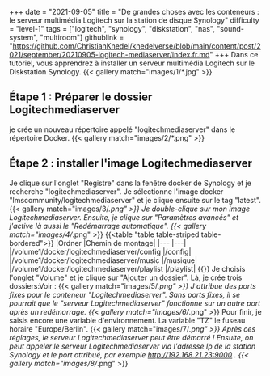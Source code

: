 +++
date = "2021-09-05"
title = "De grandes choses avec les conteneurs : le serveur multimédia Logitech sur la station de disque Synology"
difficulty = "level-1"
tags = ["logitech", "synology", "diskstation", "nas", "sound-system", "multiroom"]
githublink = "https://github.com/ChristianKnedel/knedelverse/blob/main/content/post/2021/september/20210905-logitech-mediaserver/index.fr.md"
+++
Dans ce tutoriel, vous apprendrez à installer un serveur multimédia Logitech sur le Diskstation Synology.
{{< gallery match="images/1/*.jpg" >}}

## Étape 1 : Préparer le dossier Logitechmediaserver
je crée un nouveau répertoire appelé "logitechmediaserver" dans le répertoire Docker.
{{< gallery match="images/2/*.png" >}}

## Étape 2 : installer l'image Logitechmediaserver
Je clique sur l'onglet "Registre" dans la fenêtre docker de Synology et je recherche "logitechmediaserver". Je sélectionne l'image docker "lmscommunity/logitechmediaserver" et je clique ensuite sur le tag "latest".
{{< gallery match="images/3/*.png" >}}
Je double-clique sur mon image Logitechmediaserver. Ensuite, je clique sur "Paramètres avancés" et j'active là aussi le "Redémarrage automatique".
{{< gallery match="images/4/*.png" >}}
{{<table "table table-striped table-bordered">}}
|Ordner |Chemin de montage|
|--- |---|
|/volume1/docker/logitechmediaserver/config |/config|
|/volume1/docker/logitechmediaserver/music |/musique|
|/volume1/docker/logitechmediaserver/playlist |/playlist|
{{</table>}}
Je choisis l'onglet "Volume" et je clique sur "Ajouter un dossier". Là, je crée trois dossiers:Voir :
{{< gallery match="images/5/*.png" >}}
J'attribue des ports fixes pour le conteneur "Logitechmediaserver". Sans ports fixes, il se pourrait que le "serveur Logitechmediaserver" fonctionne sur un autre port après un redémarrage.
{{< gallery match="images/6/*.png" >}}
Pour finir, je saisis encore une variable d'environnement. La variable "TZ" le fuseau horaire "Europe/Berlin".
{{< gallery match="images/7/*.png" >}}
Après ces réglages, le serveur Logitechmediaserver peut être démarré ! Ensuite, on peut appeler le serveur Logitechmediaserver via l'adresse Ip de la station Synology et le port attribué, par exemple http://192.168.21.23:9000 .
{{< gallery match="images/8/*.png" >}}
